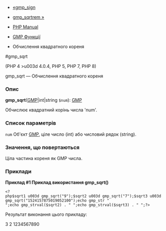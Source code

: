 - [«gmp_sign](function.gmp-sign.md)
- [gmp_sqrtrem »](function.gmp-sqrtrem.md)

- [PHP Manual](index.md)
- [GMP Функції](ref.gmp.md)
- Обчислення квадратного кореня

#gmp_sqrt

(PHP 4 \>u003d 4.0.4, PHP 5, PHP 7, PHP 8)

gmp_sqrt — Обчислення квадратного кореня

### Опис

**gmp_sqrt**([GMP](class.gmp.md)\|int\|string `$num`):
[GMP](class.gmp.md)

Обчислює квадратний корінь числа 'num'.

### Список параметрів

`num`
Об'єкт [GMP](class.gmp.md), ціле число (int) або числовий рядок
(string).

### Значення, що повертаються

Ціла частина кореня як GMP числа.

### Приклади

**Приклад #1 Приклад використання **gmp_sqrt()****

` <?php$sqrt1 u003d gmp_sqrt("9");$sqrt2 u003d gmp_sqrt("7");$sqrt3 u003d gmp_sqrt("1524157875019052100");echo gmp_str "
";echo gmp_strval($sqrt2) . "
";echo gmp_strval($sqrt3) . "
";?> `

Результат виконання цього прикладу:

3
2
1234567890
